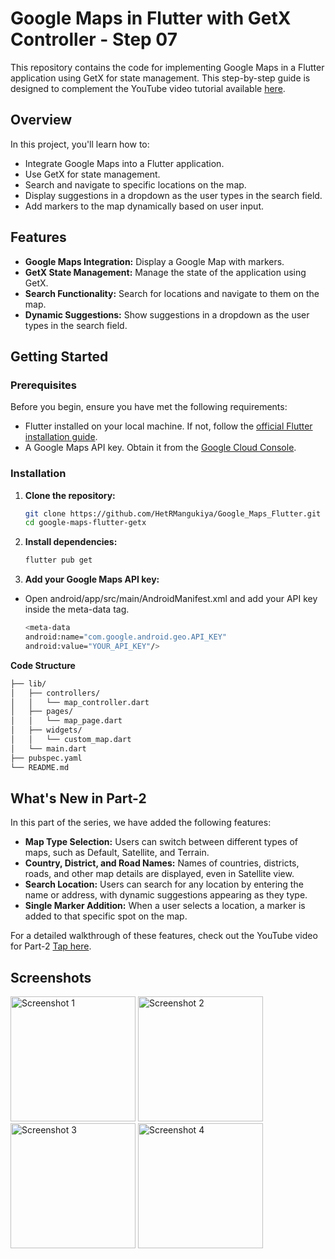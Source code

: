 # Google Maps in Flutter with GetX Controller - Step 07

This repository contains the code for implementing Google Maps in a Flutter application using GetX for state management. This step-by-step guide is designed to complement the YouTube video tutorial available [here](https://youtu.be/cRYueO3Tegg).

## Overview

In this project, you'll learn how to:

- Integrate Google Maps into a Flutter application.
- Use GetX for state management.
- Search and navigate to specific locations on the map.
- Display suggestions in a dropdown as the user types in the search field.
- Add markers to the map dynamically based on user input.

## Features

- **Google Maps Integration:** Display a Google Map with markers.
- **GetX State Management:** Manage the state of the application using GetX.
- **Search Functionality:** Search for locations and navigate to them on the map.
- **Dynamic Suggestions:** Show suggestions in a dropdown as the user types in the search field.

## Getting Started

### Prerequisites

Before you begin, ensure you have met the following requirements:

- Flutter installed on your local machine. If not, follow the [official Flutter installation guide](https://flutter.dev/docs/get-started/install).
- A Google Maps API key. Obtain it from the [Google Cloud Console](https://console.cloud.google.com/).

### Installation

1. **Clone the repository:**
   ```bash
   git clone https://github.com/HetRMangukiya/Google_Maps_Flutter.git
   cd google-maps-flutter-getx
   ```

2. **Install dependencies:**
   ```bash
   flutter pub get

   ```

3. **Add your Google Maps API key:**
* Open android/app/src/main/AndroidManifest.xml and add your API key inside the meta-data tag.

   ```bash
   <meta-data
  android:name="com.google.android.geo.API_KEY"
  android:value="YOUR_API_KEY"/>
   ```

**Code Structure** 

   ```bash
   ├── lib/
   │   ├── controllers/
   │   │   └── map_controller.dart
   │   ├── pages/
   │   │   └── map_page.dart
   │   ├── widgets/
   │   │   └── custom_map.dart
   │   └── main.dart
   ├── pubspec.yaml
   └── README.md
   ```

## What's New in Part-2

In this part of the series, we have added the following features:

- **Map Type Selection:** Users can switch between different types of maps, such as Default, Satellite, and Terrain.
- **Country, District, and Road Names:** Names of countries, districts, roads, and other map details are displayed, even in Satellite view.
- **Search Location:** Users can search for any location by entering the name or address, with dynamic suggestions appearing as they type.
- **Single Marker Addition:** When a user selects a location, a marker is added to that specific spot on the map.

For a detailed walkthrough of these features, check out the YouTube video for Part-2 [Tap here](https://www.youtube.com/watch?v=ffbWopren0g).

## Screenshots

<p float="left">
  <img src="https://github.com/user-attachments/assets/df4a72e6-29fe-4ded-a88f-7d676180c51c" alt="Screenshot 1" width="200"/>
  <img src="https://github.com/user-attachments/assets/12f253b0-e075-46ac-9c66-cb9eaaa6f52b" alt="Screenshot 2" width="200"/>
  <img src="https://github.com/user-attachments/assets/938cc814-52b3-4a17-888c-074e98757c40" alt="Screenshot 3" width="200"/>
  <img src="https://github.com/user-attachments/assets/2f226c2c-c513-41f2-a6e8-2bb00341d1fa" alt="Screenshot 4" width="200"/>
</p>
